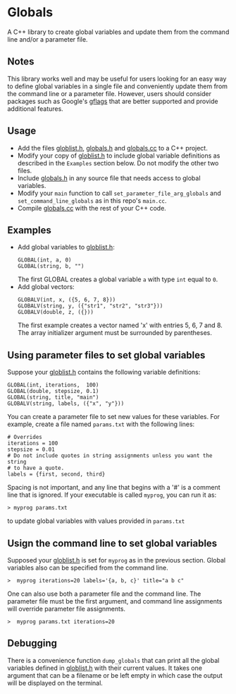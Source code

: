 # Globals
A C++ library to create global variables and update them from the command line
and/or a parameter file.

## Notes
This library works well and may be useful for users looking for an easy way to
define global variables in a single file and conveniently update them from the
command line or a parameter file.  However, users should consider packages
such as Google's [gflags](https://github.com/gflags/gflags) that are better
supported and provide additional features.

## Usage
- Add the files [globlist.h](globlist.h), [globals.h](globals.h) and
  [globals.cc](globals.cc) to a C++ project.
- Modify your copy  of [globlist.h](globlist.h) to include global variable
  definitions as described in the `Examples` section below. Do not modify the
  other two files.
- Include [globals.h](globals.h) in any source file that needs access to global
  variables.
- Modify your `main` function to call `set_parameter_file_arg_globals` and
  `set_command_line_globals` as in this repo's `main.cc`.
- Compile [globals.cc](globals.cc) with the rest of your C++ code.


## Examples
- Add global variables to [globlist.h](globlist.h):
  ```
  GLOBAL(int, a, 0)
  GLOBAL(string, b, "")
  ```
  The first GLOBAL creates a global variable `a` with type `int` equal to `0`.
- Add global vectors:
  ```
  GLOBALV(int, x, ({5, 6, 7, 8}))
  GLOBALV(string, y, ({"str1", "str2", "str3"}))
  GLOBALV(double, z, ({}))
  ```
  The first example creates a vector named 'x' with entries 5, 6, 7 and 8.
  The array initializer argument must be surrounded by parentheses.
  
## Using parameter files to set global variables
Suppose your [globlist.h](globlist.h) contains the following variable
definitions:
```
GLOBAL(int, iterations,  100)
GLOBAL(double, stepsize, 0.1)
GLOBAL(string, title, "main")
GLOBALV(string, labels, ({"x", "y"}))
```
You can create a parameter file to set new values for these variables.
For example, create a file named `params.txt` with the following lines:
```
# Overrides
iterations = 100
stepsize = 0.01
# Do not include quotes in string assignments unless you want the string
# to have a quote.
labels = {first, second, third}
```
Spacing is not important, and any line that begins with a '#' is a comment line
that is ignored.  If your executable is called `myprog`, you can run it as:
```
> myprog params.txt
```
to update global variables with values provided in `params.txt`

## Usign the command line to set global variables
Supposed your [globlist.h](globlist.h) is set for `myprog` as in the previous
section.  Global variables also can be specified from the command line.
```
>  myprog iterations=20 labels='{a, b, c}' title="a b c"
```
One can also use both a parameter file and the command line.  The parameter
file must be the first argument, and command line assignments will override
parameter file assignments.
```
>  myprog params.txt iterations=20
```

## Debugging
There is a convenience function `dump_globals` that can print all the global
variables defined in [globlist.h](globlist.h) with their current values. It
takes one argument that can be a filename or be left empty in which case the
output will be displayed on the terminal.
